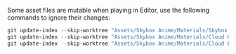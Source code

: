 Some asset files are mutable when playing in Editor, use the following commands to ignore their changes:

```powershell
git update-index --skip-worktree "Assets/Skybox Anime/Materials/Skybox Anime.mat"
git update-index --skip-worktree "Assets/Skybox Anime/Materials/Cloud High.mat"
git update-index --skip-worktree "Assets/Skybox Anime/Materials/Cloud Low.mat"
```